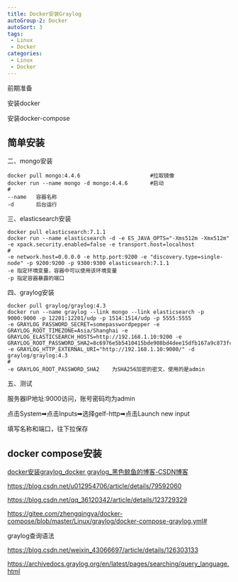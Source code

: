 ```yaml
---
title: Docker安装Graylog
autoGroup-2: Docker
autoSort: 3
tags:
 - Linux
 - Docker
categories: 
 - Linux
 - Docker
---
```



前期准备

安装docker

安装docker-compose

## 简单安装



二、mongo安装

~~~shell
docker pull mongo:4.4.6                      #拉取镜像
docker run --name mongo -d mongo:4.4.6       #启动
#
--name   容器名称
-d       后台运行
~~~



三、elasticsearch安装

~~~shell
docker pull elasticsearch:7.1.1              
docker run --name elasticsearch -d -e ES_JAVA_OPTS="-Xms512m -Xmx512m"  -e xpack.security.enabled=false -e transport.host=localhost 
#
-e network.host=0.0.0.0 -e http.port:9200 -e "discovery.type=single-node" -p 9200:9200 -p 9300:9300 elasticsearch:7.1.1    
-e 指定环境变量，容器中可以使用该环境变量
-p 指定容器暴露的端口
~~~



四、graylog安装

~~~shell
docker pull graylog/graylog:4.3              
docker run --name graylog --link mongo --link elasticsearch -p 9000:9000 -p 12201:12201/udp -p 1514:1514/udp -p 5555:5555
-e GRAYLOG_PASSWORD_SECRET=somepasswordpepper -e GRAYLOG_ROOT_TIMEZONE=Asia/Shanghai -e GRAYLOG_ELASTICSEARCH_HOSTS=http://192.168.1.10:9200 -e GRAYLOG_ROOT_PASSWORD_SHA2=8c6976e5b5410415bde908bd4dee15dfb167a9c873fc4bb8a81f6f2ab448a918 -e GRAYLOG_HTTP_EXTERNAL_URI="http://192.168.1.10:9000/" -d graylog/graylog:4.3         
#     
-e GRAYLOG_ROOT_PASSWORD_SHA2    为SHA256加密的密文，使用的是admin
~~~



五、测试

服务器IP地址:9000访问，账号密码均为admin

点击System➡点击Inputs➡选择gelf-http➡点击Launch new input

填写名称和端口，往下拉保存

## docker compose安装











[docker安装graylog_docker graylog_黑色鲸鱼的博客-CSDN博客](https://blog.csdn.net/heisejingyu/article/details/128102560)

https://blog.csdn.net/u012954706/article/details/79592060

https://blog.csdn.net/qq_36120342/article/details/123729329

https://gitee.com/zhengqingya/docker-compose/blob/master/Linux/graylog/docker-compose-graylog.yml#

graylog查询语法

https://blog.csdn.net/weixin_43066697/article/details/126303133

https://archivedocs.graylog.org/en/latest/pages/searching/query_language.html